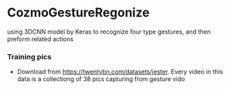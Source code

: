 # CozmoGestureRegonize
using 3DCNN model by Keras to recognize four type gestures, and then preform related actions

### Training pics 
* Download from https://twentybn.com/datasets/jester. Every video in this data is a collectiong of 38 pics capturing from gesture vido
